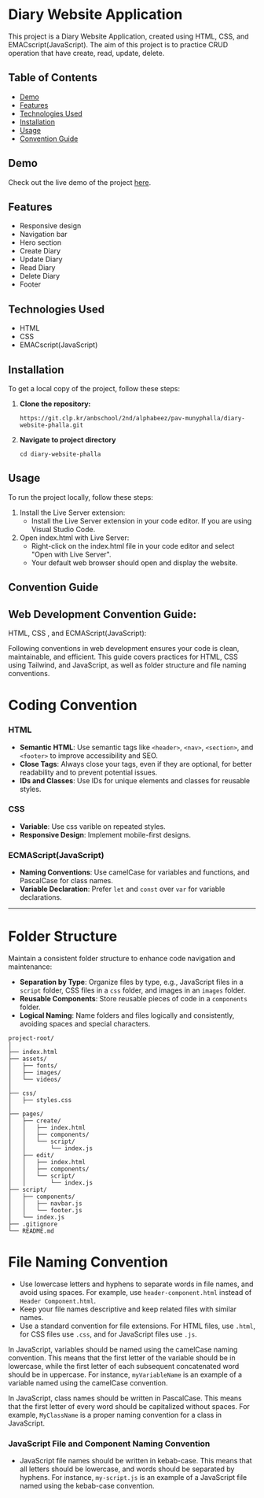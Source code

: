 # Diary Website Application

This project is a  Diary Website Application, created using HTML, CSS, and EMACscript(JavaScript). 
The aim of this project is to practice CRUD operation that have create, read, update, delete.

## Table of Contents

- [Demo](#demo)
- [Features](#features)
- [Technologies Used](#technologies-used)
- [Installation](#installation)
- [Usage](#usage)
- [Convention Guide](#convention-guide)

## Demo

Check out the live demo of the project [here](https://diary-app-pav-munyphalla.vercel.app/).

## Features

- Responsive design
- Navigation bar
- Hero section
- Create Diary
- Update Diary
- Read Diary
- Delete Diary
- Footer

## Technologies Used

- HTML
- CSS 
- EMACscript(JavaScript)

## Installation

To get a local copy of the project, follow these steps:

1. **Clone the repository:**

   ```
   https://git.clp.kr/anbschool/2nd/alphabeez/pav-munyphalla/diary-website-phalla.git
    ```
2. **Navigate to project directory**

    ```
    cd diary-website-phalla
    ```

## Usage

To run the project locally, follow these steps:

1. Install the Live Server extension:
    - Install the Live Server extension in your code editor. If you are using Visual Studio Code.
2. Open index.html with Live Server:
    - Right-click on the index.html file in your code editor and select "Open with Live Server".
    - Your default web browser should open and display the website.


## Convention Guide

## Web Development Convention Guide:

HTML, CSS , and ECMAScript(JavaScript):

Following conventions in web development ensures your code is clean, maintainable, and efficient. This guide covers practices for HTML, CSS using Tailwind, and JavaScript, as well as folder structure and file naming conventions.

# Coding Convention

### HTML

- **Semantic HTML**: Use semantic tags like `<header>`, `<nav>`, `<section>`, and `<footer>` to improve accessibility and SEO.
- **Close Tags**: Always close your tags, even if they are optional, for better readability and to prevent potential issues.
- **IDs and Classes**: Use IDs for unique elements and classes for reusable styles.

### CSS
- **Variable**: Use css varible on repeated styles.
- **Responsive Design**: Implement mobile-first designs.

### ECMAScript(JavaScript)

- **Naming Conventions**: Use camelCase for variables and functions, and PascalCase for class names.
- **Variable Declaration**: Prefer `let` and `const` over `var` for variable declarations.
---

# Folder Structure

Maintain a consistent folder structure to enhance code navigation and maintenance:

- **Separation by Type**: Organize files by type, e.g., JavaScript files in a `script`  folder, CSS files in a `css` folder, and images in an `images` folder.
- **Reusable Components**: Store reusable pieces of code in a `components` folder.
- **Logical Naming**: Name folders and files logically and consistently, avoiding spaces and special characters.


```
project-root/
│
├── index.html
├── assets/
│   ├── fonts/
│   ├── images/
│   └── videos/
│
├── css/
│   ├── styles.css
│
├── pages/
│   ├── create/
│   │   ├── index.html
│   │   ├── components/
│   │   └── script/
│   │       └── index.js
│   ├── edit/
│   │   ├── index.html
│   │   ├── components/
│   │   └── script/
│   │       └── index.js
├── script/
│   ├── components/
│   │   ├── navbar.js
│   │   └── footer.js
│   └── index.js
├── .gitignore
└── README.md

```


# File Naming Convention

- Use lowercase letters and hyphens to separate words in file names, and avoid using spaces. For example, use `header-component.html` instead of `Header Component.html`.
- Keep your file names descriptive and keep related files with similar names.
- Use a standard convention for file extensions. For HTML files, use `.html`, for CSS files use `.css`, and for JavaScript files use `.js`.

In JavaScript, variables should be named using the camelCase naming convention. This means that the first letter of the variable should be in lowercase, while the first letter of each subsequent concatenated word should be in uppercase. For instance, `myVariableName` is an example of a variable named using the camelCase convention.

In JavaScript, class names should be written in PascalCase. This means that the first letter of every word should be capitalized without spaces. For example, `MyClassName` is a proper naming convention for a class in JavaScript.


### JavaScript File and Component Naming Convention

- JavaScript file names should be written in kebab-case. This means that all letters should be lowercase, and words should be separated by hyphens. For instance, `my-script.js` is an example of a JavaScript file named using the kebab-case convention.